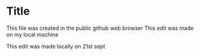 # Title
This file was created in the public github web browser
This edit was made on my local machine

This edit was made locally on 21st sept